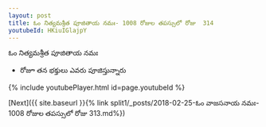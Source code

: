 ```yaml
---
layout: post
title: ఓం నిత్యమశ్రీత పూజితాయ నమః- 1008 రోజుల తపస్సులో రోజు  314
youtubeId: HKiuIGlajpY
---
```

 
 
 ఓం నిత్యమశ్రీత పూజితాయ నమః  
 
 -  రోజూ తన భక్తులు ఎవరు పూజిస్తున్నారు 
 
  
 
  
 
 
 
 
 
 


{% include youtubePlayer.html id=page.youtubeId %}
 
[Next]({{ site.baseurl }}{% link  split1/_posts/2018-02-25-ఓం వాజసనాయ నమః- 1008 రోజుల తపస్సులో రోజు  313.md%})
 
